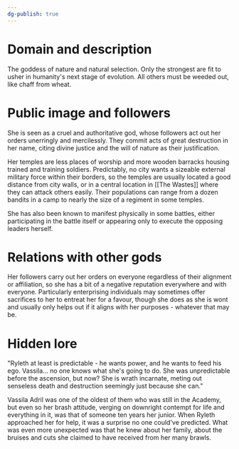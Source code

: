 ```yaml
---
dg-publish: true
---
```

# Domain and description

The goddess of nature and natural selection. Only the strongest are fit to usher in humanity's next stage of evolution. All others must be weeded out, like chaff from wheat. 
# Public image and followers

She is seen as a cruel and authoritative god, whose followers act out her orders unerringly and mercilessly. They commit acts of great destruction in her name, citing divine justice and the will of nature as their justification. 

Her temples are less places of worship and more wooden barracks housing trained and training soldiers. Predictably, no city wants a sizeable external military force within their borders, so the temples are usually located a good distance from city walls, or in a central location in [[The Wastes]] where they can attack others easily. Their populations can range from a dozen bandits in a camp to nearly the size of a regiment in some temples. 

She has also been known to manifest physically in some battles, either participating in the battle itself or appearing only to execute the opposing leaders herself.  
# Relations with other gods

Her followers carry out her orders on everyone regardless of their alignment or affiliation, so she has a bit of a negative reputation everywhere and with everyone. Particularly enterprising individuals may sometimes offer sacrifices to her to entreat her for a favour, though she does as she is wont and usually only helps out if it aligns with her purposes - whatever that may be. 

# Hidden lore

"Ryleth at least is predictable - he wants power, and he wants to feed his ego. Vassila... no one knows what she's going to do. She was unpredictable before the ascension, but now? She is wrath incarnate, meting out senseless death and destruction seemingly just because she can."

Vassila Adril was one of the oldest of them who was still in the Academy, but even so her brash attitude, verging on downright contempt for life and everything in it, was that of someone ten years her junior. When Ryleth approached her for help, it was a surprise no one could've predicted. What was even more unexpected was that he knew about her family, about the bruises and cuts she claimed to have received from her many brawls. 